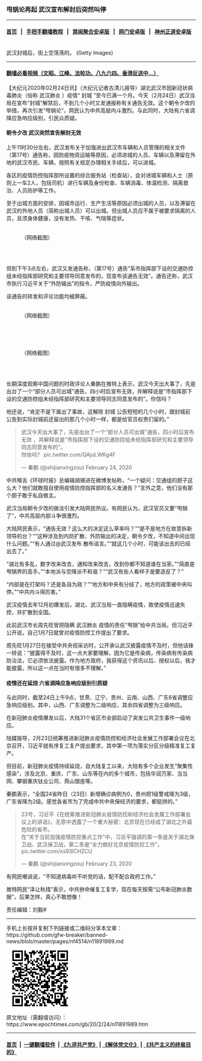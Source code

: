 ### 甩锅论再起 武汉宣布解封后突然叫停
------------------------

#### [首页](https://github.com/gfw-breaker/banned-news/blob/master/README.md) &nbsp;&nbsp;|&nbsp;&nbsp; [手把手翻墙教程](https://github.com/gfw-breaker/guides/wiki) &nbsp;&nbsp;|&nbsp;&nbsp; [禁闻聚合安卓版](https://github.com/gfw-breaker/bn-android) &nbsp;&nbsp;|&nbsp;&nbsp; [网门安卓版](https://github.com/oGate2/oGate) &nbsp;&nbsp;|&nbsp;&nbsp; [神州正道安卓版](https://github.com/SzzdOgate/update) 



<div><img alt="" class="aligncenter wp-post-image" src="https://i.epochtimes.com/assets/uploads/2020/02/5f5034120a35b0c8c6780abe6e0e16ca-600x400-2.jpg"/>
<div class="red16 caption">
 武汉封城后，街上空荡荡的。 (Getty Images)
</div>
</div><hr/>

#### [翻墙必看视频（文昭、江峰、法轮功、八九六四、香港反送中...）](https://github.com/gfw-breaker/banned-news/blob/master/pages/link3.md)

<div><p>
 【大纪元2020年02月24日讯】（大纪元记者古清儿报导）湖北武汉市因新冠状病毒肺炎（俗称
 <ok href="https://www.epochtimes.com/gb/tag/%E6%AD%A6%E6%B1%89%E8%82%BA%E7%82%8E.html">
  武汉肺炎
 </ok>
 ）疫情“
 <ok href="https://www.epochtimes.com/gb/tag/%E5%B0%81%E5%9F%8E.html">
  封城
 </ok>
 ”至今已满一个月。今天（2月24日）武汉当局在宣布“封城”解禁后，不到几个小时又发通报称有关通告无效。这个朝令夕改的举措，再次引发“甩锅论”，网民认为中共高层内斗激烈。与此同时，大陆有六省调降应急响应级别，引民众质疑。
</p>
<h4>
 朝令夕改 武汉突然宣告解封无效
</h4>
<p>
 上午11时30分左右，武汉发布关于加强进出武汉市车辆和人员管理的相关文件（第17号）通告称，因防疫物资运输等原因，必须进城的人员、车辆以及滞留在外地的武汉市民、车辆，按照有关规定办理相关手续后，可以进城。
</p>
<p>
 各区的疫情防控指挥部所设置的综合服务站（检查站），会对进城车辆和人士（原则上一车2人，包括司机）进行车辆及身份检查、车辆消毒、体温检测、隔离救治、人员防护等工作。
</p>
<p>
 至于出城方面的安排，因城市运行、生产生活等原因必须出城的人员，以及滞留在武汉的外地人员（简称出城人员）可以出城。但出城人员应不属于被要求隔离的人员，且须身体健康，没有发热、干咳、气喘等症状。
</p>
<figure class="wp-caption aligncenter" id="attachment_11892008" style="width: 450px">
 <ok href="http://i.epochtimes.com/assets/uploads/2020/02/3-26.jpg">
  <img alt="" class="size-medium wp-image-11892008" src="http://i.epochtimes.com/assets/uploads/2020/02/3-26-450x392.jpg"/>
 </ok>
 <br/><figcaption class="wp-caption-text">
  （网络截图）
 </figcaption><br/>
</figure><br/>
<p>
 但到下午3点左右，武汉又发通告称，（第17号）通告“系市指挥部下设的交通防控组未经指挥部研究和主要领导同意发布的，现宣布该通告无效”。通告还称，武汉市执行习近平关于“外防输出”的指令，严防疫情向外输出。
</p>
<p>
 该通告的转发和评论功能均被屏蔽。
</p>
<figure class="wp-caption aligncenter" id="attachment_11892009" style="width: 450px">
 <ok href="http://i.epochtimes.com/assets/uploads/2020/02/1-40.jpg">
  <img alt="" class="size-medium wp-image-11892009" src="http://i.epochtimes.com/assets/uploads/2020/02/1-40-450x405.jpg"/>
 </ok>
 <br/><figcaption class="wp-caption-text">
  （网络截图）
 </figcaption><br/>
</figure><br/>
<figure class="wp-caption aligncenter" id="attachment_11892010" style="width: 450px">
 <ok href="http://i.epochtimes.com/assets/uploads/2020/02/2-27.jpg">
  <img alt="" class="size-medium wp-image-11892010" src="http://i.epochtimes.com/assets/uploads/2020/02/2-27-450x358.jpg"/>
 </ok>
 <br/><figcaption class="wp-caption-text">
  （网络截图）
 </figcaption><br/>
</figure><br/>
<p>
 长期深度观察中国问题的时政评论人秦鹏在推特上表示，武汉今天出大事了，先是出台了一个“部分人员可出城”通告，四小时后宣布无效，并解释说是“市指挥部下设的交通防控组未经指挥部研究和主要领导同志同意发布的”。你信吗？
</p>
<p>
 他还说，“肯定不是下属出了事故，这解除
 <ok href="https://www.epochtimes.com/gb/tag/%E5%B0%81%E5%9F%8E.html">
  封城
 </ok>
 公告短短的几个小时，跟封城前公告到实际封城前还留出的那几个小时一样，都是给官员权贵们留的。”
</p>
<blockquote class="twitter-tweet">
 <p dir="ltr" lang="zh">
  武汉今天出大事了，先是出台了一个“部分人员可出城”通告，四小时后宣布无效 ，并解释说是“市指挥部下设的交通防控组未经指挥部研究和主要领导同志同意发布的”。
  <br/>
  你信吗？
  <ok href="https://t.co/QAjoLWKg4F">
   pic.twitter.com/QAjoLWKg4F
  </ok>
 </p>
 <p>
  — 秦鹏 (@shijianxingzou)
  <ok href="https://twitter.com/shijianxingzou/status/1231857347456389122?ref_src=twsrc%5Etfw">
   February 24, 2020
  </ok>
 </p>
</blockquote>
<p>
</p>
<p>
 中共喉舌《环球时报》总编辑胡锡进在微博发帖称，“一个疑问：交通组的胆子这么大？他们就敢擅自使用疫情防控指挥部的名义发通告？”言外之意，他们没有那个胆子敢于私自做主。
</p>
<p>
 武汉当局朝令夕改的做法引发大陆网民热议。有网民认为，武汉官员又要“甩锅了”，中共高层内部斗争很激烈。
</p>
<p>
 大陆网民表示，“通告无效？这么大的决定这么草率吗？”“是不是地方在故意拆新领导的台？”“这种涉及到内防扩散、外防输出的决定，朝令夕改，不知道中间出现什么问题。”“有人通过@武汉发布 散布谣言。”“就这几个小时，可能该出去的已经出去了。”
</p>
<p>
 “湖北有多乱，数字改来改去，通知改来改去，改到你都不知道谁在当家。”“简直是甩锅界的高手。”“本地派与空降派不和谐？”“武汉有些人看样子是要造反了？”
</p>
<p>
 “内部是在打架吗？还是各自为政？”“地方和中央有分歧了，地方的政策被中央叫停。”“中共内斗得厉害。”
</p>
<p>
 武汉疫情去年12月初爆发后，湖北、武汉当局一直隐瞒疫情，致使疫情迅速失控，并扩散到全国。
</p>
<p>
 此前武汉市长周先旺曾把隐瞒
 <ok href="https://www.epochtimes.com/gb/tag/%E6%AD%A6%E6%B1%89%E8%82%BA%E7%82%8E.html">
  武汉肺炎
 </ok>
 疫情的责任“甩锅”给中共当局。但习近平公开说，自己1月7日就曾对疫情防控工作提出了要求。
</p>
<p>
 周先旺1月27日在接受中共央视采访时，公开承认武汉披露疫情不及时，但他话锋一转说：“披露得不及时，这一点大家要理解，因为它是传染病，传染病有传染病防治法，它必须依法披露。作为地方政府，我获得这个资讯以后、授权以后，我才能披露，所以这一点在当时有很多不理解。”
</p>
<h4>
 疫情还在延烧 六省调降应急响应级别引质疑
</h4>
<p>
 与此同时，截至24日上午9点，甘肃、辽宁、贵州、云南、山西、广东6省调整应急响应级别。其中，山西、广东调整为二级响应，其余四省调整为三级响应。
</p>
<p>
 在新冠肺炎疫情爆发以后，大陆31个省区市全部启动了突发公共卫生事件一级响应。
</p>
<p>
 陆媒报导，2月23日统筹推进新冠肺炎疫情防控和经济社会发展工作部署会议在北京召开，习近平就有序复工复产提出要求，其中第一项为落实分区分级精准复工复产。
</p>
<p>
 但目前，新冠肺炎疫情持续延烧，自大陆复工以来，大陆有多个企业发生“聚集性感染”，涉及北京、重庆、广东、山东等在内的多个城市，包括华润万家、当当网、攀钢重庆钛业公司、燕山银座等。
</p>
<p>
 秦鹏表示，“全国24省昨日（23日）新增确诊病例为0，贵州把1级警戒降为3级，广东省降为2级。感觉各省市为了完成中共中央保经济的要求，都挺拼的。”
</p>
<blockquote class="twitter-tweet">
 <p dir="ltr" lang="zh">
  23号，习近平《在统筹推进新冠肺炎疫情防控和经济社会发展工作部署会议上的讲话》，无意中透露了一个重大秘密：北京现在已经成了湖北之外最危险的省市。
  <br/>
  在“关于当前加强疫情防控重点工作”中，习近平强调的第一条是关于湖北保卫战、武汉保卫战，第二条是“全力做好北京疫情防控工作”。
  <ok href="https://t.co/xs93lCHZCU">
   pic.twitter.com/xs93lCHZCU
  </ok>
 </p>
 <p>
  — 秦鹏 (@shijianxingzou)
  <ok href="https://twitter.com/shijianxingzou/status/1231619034384392192?ref_src=twsrc%5Etfw">
   February 23, 2020
  </ok>
 </p>
</blockquote>
<p>
</p>
<p>
 有网民嘲讽说，“不知道病毒听不听党的话，配不配合政府工作。”
</p>
<p>
 推特网民“泽让秋措”表示，中共拚命催复工复学，现在每天按需“公布新冠肺炎数据”，后果怎样，真心不敢想像！
</p>
<p>
 责任编辑：刘毅#
</p>
</div>
<hr/>
手机上长按并复制下列链接或二维码分享本文章：<br/>
https://github.com/gfw-breaker/banned-news/blob/master/pages/nf4514/n11891989.md <br/>
<a href='https://github.com/gfw-breaker/banned-news/blob/master/pages/nf4514/n11891989.md'><img src='https://github.com/gfw-breaker/banned-news/blob/master/pages/nf4514/n11891989.md.png'/></a> <br/>
原文地址（需翻墙访问）：https://www.epochtimes.com/gb/20/2/24/n11891989.htm


------------------------
#### [首页](https://github.com/gfw-breaker/banned-news/blob/master/README.md) &nbsp;|&nbsp; [一键翻墙软件](https://github.com/gfw-breaker/nogfw/blob/master/README.md) &nbsp;| [《九评共产党》](https://github.com/gfw-breaker/9ping.md/blob/master/README.md#九评之一评共产党是什么) | [《解体党文化》](https://github.com/gfw-breaker/jtdwh.md/blob/master/README.md) | [《共产主义的终极目的》](https://github.com/gfw-breaker/gczydzjmd.md/blob/master/README.md)


<img src='http://gfw-breaker.win/banned-news/pages/nf4514/n11891989.md' width='0px' height='0px'/>